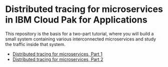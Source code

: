 # Distributed tracing for microservices in IBM Cloud Pak for Applications

This repository is the basis for a two-part tutorial, where you will build a small system containing various interconnected microservices and study the traffic inside that system. 

- [Distributed tracing for microservices, Part 1](https://developer.ibm.com/tutorials/distributed-tracing-for-microservices-1/)
- [Distributed tracing for microservices, Part 2](https://developer.ibm.com/tutorials/distributed-tracing-for-microservices-part-2/)

